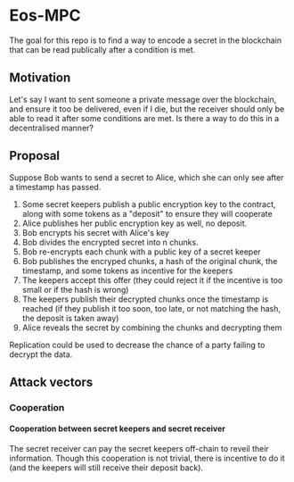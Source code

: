 # Eos-MPC
The goal for this repo is to find a way to encode a secret in the blockchain that can be read publically after a condition is met.


## Motivation
Let's say I want to sent someone a private message over the blockchain, and ensure it too be delivered, even if I die, but the receiver should only be able to read it after some conditions are met. Is there a way to do this in a decentralised manner?

## Proposal
Suppose Bob wants to send a secret to Alice, which she can only see after a timestamp has passed. 
1. Some secret keepers publish a public encryption key to the contract, along with some tokens as a "deposit" to ensure they will cooperate
2. Alice publishes her public encryption key as well, no deposit.
3. Bob encrypts his secret with Alice's key
4. Bob divides the encrypted secret into n chunks.
5. Bob re-encrypts each chunk with a public key of a secret keeper
6. Bob publishes the encryped chunks, a hash of the original chunk, the timestamp, and some tokens as incentive for the keepers
7. The keepers accept this offer (they could reject it if the incentive is too small or if the hash is wrong)
8. The keepers publish their decrypted chunks once the timestamp is reached (if they publish it too soon, too late, or not matching the hash, the deposit is taken away)
9. Alice reveals the secret by combining the chunks and decrypting them

Replication could be used to decrease the chance of a party failing to decrypt the data.

## Attack vectors

### Cooperation
#### Cooperation between secret keepers and secret receiver
The secret receiver can pay the secret keepers off-chain to reveil their information. Though this cooperation is not trivial, there is incentive to do it (and the keepers will still receive their deposit back).
